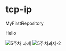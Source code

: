 # tcp-ip

MyFirstRepository

Hello

![5주차 과제](https://user-images.githubusercontent.com/53885957/161108309-be8eec93-3852-48f1-a12a-9029896cf261.PNG)
![5주차과제-2](https://user-images.githubusercontent.com/53885957/161108318-b04d4284-eadf-41f0-bb6a-58edb5cbc44b.PNG)


